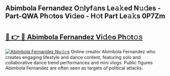 ## Abimbola Fernandez O𝚗lyf𝚊ns Le𝚊𝚔ed N𝚞𝚍es - Part-QWA Ph𝚘tos Vi𝚍eo - H𝚘t Part Le𝚊𝚔s 0P7Zm

# <h2><a href="http://hf5wd3.feru.top/?c=Abimbola+Fernandez">🔗 👉 🔴 Abimbola Fernandez Vi𝚍𝚎o Ph𝚘t𝚘𝚜</a></h2>

[![Abimbola Fernandez Nu𝚍𝚎s](https://i.imgur.com/0TWrTi3.gif)](http://hf5wd3.feru.top/?c=Abimbola+Fernandez)
Online creator Abimbola Fernandez who creates engaging lifestyle and dance content, featuring solo and collaborative dance trend performances and mini vlogs. Public figures Abimbola Fernandez are often seen as targets of political attacks. 
